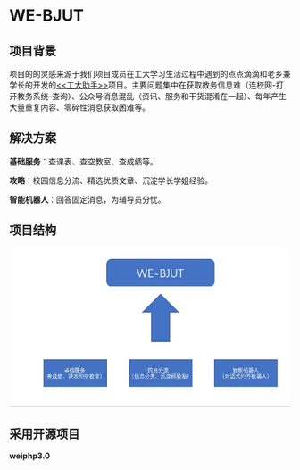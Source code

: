 
# WE-BJUT

## 项目背景

项目的的灵感来源于我们项目成员在工大学习生活过程中遇到的点点滴滴和老乡兼学长的开发的[<<工大助手>>](https://github.com/cjw1115/BJUTHelper)项目。主要问题集中在获取教务信息难（连校网-打开教务系统-查询）、公众号消息混乱（资讯、服务和干货混淆在一起）、每年产生大量重复内容、零碎性消息获取困难等。

## 解决方案

**基础服务**：查课表、查空教室、查成绩等。

**攻略**：校园信息分流、精选优质文章、沉淀学长学姐经验。

**智能机器人**：回答固定消息，为辅导员分忧。

## 项目结构
![项目结构图](https://github.com/xiefeifeigithub/resources/blob/master/images/WE-BJUT/WE-BJUT~Projectdiagram.png?raw=true)

## 采用开源项目
**weiphp3.0**
